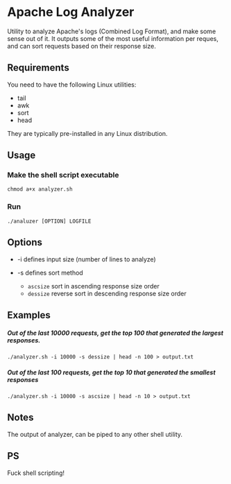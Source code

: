 # Apache Log Analyzer

Utility to analyze Apache's logs (Combined Log Format), and make some sense out of it. It outputs some of the most useful information per reques, and can sort requests based on their response size.

## Requirements

You need to have the following Linux utilities:
 * tail
 * awk
 * sort
 * head

They are typically pre-installed in any Linux distribution. 

## Usage

### Make the shell script executable

	chmod a+x analyzer.sh

### Run 

	./analuzer [OPTION] LOGFILE

## Options
* -i defines input size (number of lines to analyze)

* -s defines sort method 

  * ``ascsize`` sort in ascending response size order
  * ``dessize`` reverse sort in descending response size order

## Examples

##### Out of the last 10000 requests, get the top 100 that generated the largest responses.

	./analyzer.sh -i 10000 -s dessize | head -n 100 > output.txt

##### Out of the last 100 requests, get the top 10 that generated the smallest responses

	./analyzer.sh -i 10000 -s ascsize | head -n 10 > output.txt

## Notes
The output of analyzer, can be piped to any other shell utility.

## PS
Fuck shell scripting!
